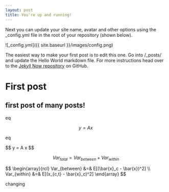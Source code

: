 ```yaml
---
layout: post
title: You're up and running!
---
```

<script src="https://cdn.mathjax.org/mathjax/latest/MathJax.js?config=TeX-AMS-MML_HTMLorMML" type="text/javascript"></script>


Next you can update your site name, avatar and other options using the _config.yml file in the root of your repository (shown below).

![_config.yml]({{ site.baseurl }}/images/config.png)

The easiest way to make your first post is to edit this one. Go into /_posts/ and update the Hello World markdown file. For more instructions head over to the [Jekyll Now repository](https://github.com/barryclark/jekyll-now) on GitHub.

# First post 
## first post of many posts!

eq <p>$$ y = A x $$</p>

eq 

<p>
$$ 
y = A x 
$$
</p>


$$
Var_{total} = Var_{between} + Var_{within} 
$$


<p>
$$
\begin{array}{rcl} 
Var_{between} &=& E[(\bar{x}_c - \bar{x})^2] \\ 
Var_{within} &=& E[(x_{c,t} - \bar{x}_c)^2] 
\end{array}
$$
</p>

changing

